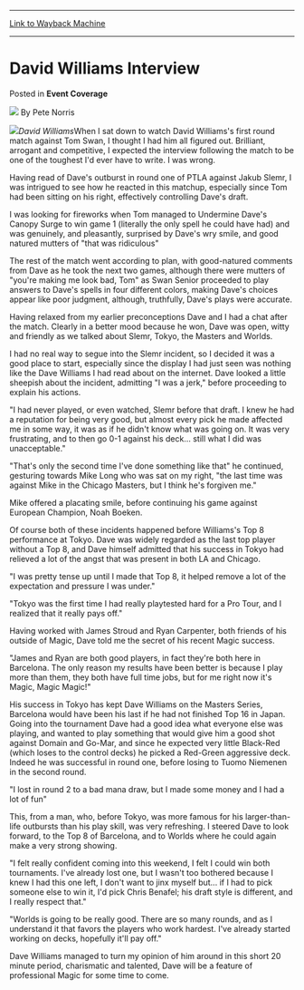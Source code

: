 
---
[Link to Wayback Machine](https://web.archive.org/web/20211128190954/https://magic.wizards.com/en/articles/archive/event-coverage/david-williams-interview-2000-01-01)

[_metadata_:author]:- "Pete Norris"
[_metadata_:description]:- "David WilliamsWhen I sat down to watch David Williams's first round match against Tom Swan, I thought I had him all figured out. Brilliant, arrogant and competitive, I expected the interview following the match to be one of the toughest I'd ever have to write. I was wrong. Having read of Dave's outburst in round one of PTLA against Jakub Slemr, I was intrigued to see how he"
[_metadata_:generator]:- "Drupal 7 (http://drupal.org)"
[_metadata_:node]:- "762651"
[_metadata_:publish_date]:- "2000-01-01"
[_metadata_:source]:- "div-main-content"
[_metadata_:title]:- "David Williams Interview"
[_metadata_:wayback_capture_timestamp]:- "2021-11-28 19:09:54"
[_metadata_:wayback_raw_url]:- "https://web.archive.org/web/20211128190954id_/https://magic.wizards.com/en/articles/archive/event-coverage/david-williams-interview-2000-01-01"
[_metadata_:wayback_url]:- "https://magic.wizards.com/en/articles/archive/event-coverage/david-williams-interview-2000-01-01"
---


David Williams Interview
========================



 Posted in **Event Coverage**







![](https://media.magic.wizards.com/styles/auth_small/public/generic-avatar-150_237.png)
By Pete Norris











![](https://media.magic.wizards.com/image_legacy_migration/sideboard/images/PTBAR01/909.jpg)*David Williams*When I sat down to watch David Williams's first round match against Tom Swan, I thought I had him all figured out. Brilliant, arrogant and competitive, I expected the interview following the match to be one of the toughest I'd ever have to write. I was wrong.


Having read of Dave's outburst in round one of PTLA against Jakub Slemr, I was intrigued to see how he reacted in this matchup, especially since Tom had been sitting on his right, effectively controlling Dave's draft.


I was looking for fireworks when Tom managed to Undermine Dave's Canopy Surge to win game 1 (literally the only spell he could have had) and was genuinely, and pleasantly, surprised by Dave's wry smile, and good natured mutters of "that was ridiculous"


The rest of the match went according to plan, with good-natured comments from Dave as he took the next two games, although there were mutters of "you're making me look bad, Tom" as Swan Senior proceeded to play answers to Dave's spells in four different colors, making Dave's choices appear like poor judgment, although, truthfully, Dave's plays were accurate.


Having relaxed from my earlier preconceptions Dave and I had a chat after the match. Clearly in a better mood because he won, Dave was open, witty and friendly as we talked about Slemr, Tokyo, the Masters and Worlds.


I had no real way to segue into the Slemr incident, so I decided it was a good place to start, especially since the display I had just seen was nothing like the Dave Williams I had read about on the internet. Dave looked a little sheepish about the incident, admitting "I was a jerk," before proceeding to explain his actions.


"I had never played, or even watched, Slemr before that draft. I knew he had a reputation for being very good, but almost every pick he made affected me in some way, it was as if he didn't know what was going on. It was very frustrating, and to then go 0-1 against his deck... still what I did was unacceptable."


"That's only the second time I've done something like that" he continued, gesturing towards Mike Long who was sat on my right, "the last time was against Mike in the Chicago Masters, but I think he's forgiven me."


Mike offered a placating smile, before continuing his game against European Champion, Noah Boeken.


Of course both of these incidents happened before Williams's Top 8 performance at Tokyo. Dave was widely regarded as the last top player without a Top 8, and Dave himself admitted that his success in Tokyo had relieved a lot of the angst that was present in both LA and Chicago.


"I was pretty tense up until I made that Top 8, it helped remove a lot of the expectation and pressure I was under."


"Tokyo was the first time I had really playtested hard for a Pro Tour, and I realized that it really pays off."


Having worked with James Stroud and Ryan Carpenter, both friends of his outside of Magic, Dave told me the secret of his recent Magic success.


"James and Ryan are both good players, in fact they're both here in Barcelona. The only reason my results have been better is because I play more than them, they both have full time jobs, but for me right now it's Magic, Magic Magic!"


His success in Tokyo has kept Dave Williams on the Masters Series, Barcelona would have been his last if he had not finished Top 16 in Japan. Going into the tournament Dave had a good idea what everyone else was playing, and wanted to play something that would give him a good shot against Domain and Go-Mar, and since he expected very little Black-Red (which loses to the control decks) he picked a Red-Green aggressive deck. Indeed he was successful in round one, before losing to Tuomo Niemenen in the second round.


"I lost in round 2 to a bad mana draw, but I made some money and I had a lot of fun"


This, from a man, who, before Tokyo, was more famous for his larger-than-life outbursts than his play skill, was very refreshing. I steered Dave to look forward, to the Top 8 of Barcelona, and to Worlds where he could again make a very strong showing.


"I felt really confident coming into this weekend, I felt I could win both tournaments. I've already lost one, but I wasn't too bothered because I knew I had this one left, I don't want to jinx myself but... if I had to pick someone else to win it, I'd pick Chris Benafel; his draft style is different, and I really respect that."


"Worlds is going to be really good. There are so many rounds, and as I understand it that favors the players who work hardest. I've already started working on decks, hopefully it'll pay off."


Dave Williams managed to turn my opinion of him around in this short 20 minute period, charismatic and talented, Dave will be a feature of professional Magic for some time to come.







